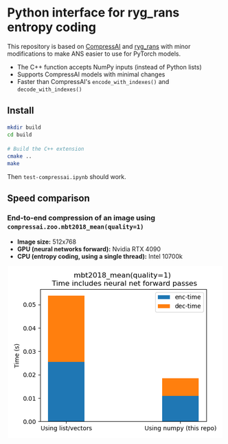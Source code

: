 # Python interface for ryg_rans entropy coding

This repository is based on [CompressAI](https://github.com/InterDigitalInc/CompressAI) and [ryg_rans](https://github.com/rygorous/ryg_rans) with minor modifications to make ANS easier to use for PyTorch models.

- The C++ function accepts NumPy inputs (instead of Python lists)
- Supports CompressAI models with minimal changes
- Faster than CompressAI's `encode_with_indexes()` and `decode_with_indexes()`


## Install
```bash
mkdir build
cd build

# Build the C++ extension
cmake ..
make
```

Then `test-compressai.ipynb` should work.


## Speed comparison

### End-to-end compression of an image using `compressai.zoo.mbt2018_mean(quality=1)`

- **Image size:** 512x768
- **GPU (neural networks forward):** Nvidia RTX 4090
- **CPU (entropy coding, using a single thread):** Intel 10700k

<p align="center">
<img src="figures/model-time.png">
</p>
